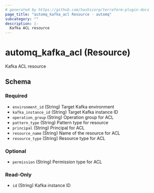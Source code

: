 ```yaml
---
# generated by https://github.com/hashicorp/terraform-plugin-docs
page_title: "automq_kafka_acl Resource - automq"
subcategory: ""
description: |-
  Kafka ACL resource
---
```


# automq_kafka_acl (Resource)

Kafka ACL resource



<!-- schema generated by tfplugindocs -->
## Schema

### Required

- `environment_id` (String) Target Kafka environment
- `kafka_instance_id` (String) Target Kafka instance ID
- `operation_group` (String) Operation group for ACL
- `pattern_type` (String) Pattern type for resource
- `principal` (String) Principal for ACL
- `resource_name` (String) Name of the resource for ACL
- `resource_type` (String) Resource type for ACL

### Optional

- `permission` (String) Permission type for ACL

### Read-Only

- `id` (String) Kafka instance ID
